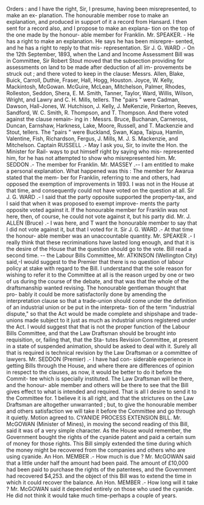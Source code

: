Orders : and I have the right, Sir, I presume, having been misrepresented, to make an ex- planation. The honourable member rose to make an explanation, and produced in support of it a record from Hansard. I then sent for a record also, and I propose to make an explana- tion on the top of the one made by the honour- able member for Franklin. Mr. SPEAKER. - He has a right to make an explanation. He says he has been misrepre- sented, and he has a right to reply to that mis- representation. Sir J. G. WARD .- On the 12th September, 1893, when the Land and Income Assessment Bill was in Committee, Sir Robert Stout moved that the subsection providing for assessments on land to be made after deduction of all im- provements be struck out ; and there voted to keep in the clause: Messrs. Allen, Blake, Buick, Carroll, Duthie, Fraser, Hall, Hogg, Houston. Joyce, W. Kelly, Mackintosh, McGowan. McGuire, McLean, Mitchelson, Palmer, Rhodes, Rolleston, Seddon, Shera, E. M. Smith, Tanner, Taylor, Ward, Willis, Wilson, Wright, and Lawry and C. H. Mills, tellers. The "pairs " were Cadman, Dawson, Hall-Jones, W. Hutchison, J. Kelly, J. MeKenzie, Pinkerton, Reeves, Sandford, W. C. Smith, R. Thompson, and T. Thompson. And there voted against the clause remain- ing in : Messrs. Bruce, Buchanan, Carneross, Duncan, Earnshaw, Harkness, Lake, Moore, Russell, and T. Mackenzie and Stout, tellers. The "pairs " were Buckland, Swan, Kapa, Taipua, Hamlin, Valentine, Fish, Richardson, Fergus, J. Mills, M. J. S. Mackenzie, and Mitchelson. Captain RUSSELL .- May I ask you, Sir, to invite the Hon. the Minister for Rail- ways to put himself right by saying who mis- represented him, for he has not attempted to show who misrepresented him. Mr. SEDDON .- The member for Franklin. Mr. MASSEY .-- I am entitled to make a personal explanation. What happened was this : The member for Awarua stated that the mem- ber for Franklin, referring to me and others, had opposed the exemption of improvements in 1893. I was not in the House at that time, and consequently could not have voted on the question at all. Sir J. G. WARD .- I said that the party opposite supported the property-tax, and I said that when it was proposed to exempt improve- ments the party opposite voted against it. If the honourable member for Franklin was not here, then, of course, he could not vote against it, but his party did. Mr. J. ALLEN (Bruce) .- I was here, and T want the honourable member to say that I did not vote against it, but that I voted for it. Sir J. G. WARD .- At that time the honour- able member was an unaccountable quantity. Mr. SPEAKER .- I really think that these recriminations have lasted long enough, and that it is the desire of the House that the question should go to the vote. Bill read a second time. -- the Labour Bills Committee, Mr. ATKINSON (Wellington City) said,-I would suggest to the Premier that there is no question of labour policy at stake with regard to the Bill. I understand that the sole reason for wishing to refer it to the Committee at all is the reason urged by one or two of us during the course of the debate, and that was that the whole of the draftsmanship wanted revising. The honourable gentleman thought that pro- bably it could be more satisfactorily done by amending the interpretation clause so that a trade-union should come under the definition of an industrial union or be put in the interpreta- tion of the term "industrial dispute," so that the Act would be made complete and shipshape and trade-unions made subject to it just as much as industrial unions registered under the Act. I would suggest that that is not the proper function of the Labour Bills Committee, and that the Law Draftsman should be brought into requisition, or, failing that, that the Sta- tutes Revision Committee, at present in a state of suspended animation, should be asked to deal with it. Surely all that is required is technical revision by the Law Draftsman or a committee of lawyers. Mr. SEDDON (Premier) .- I have had con- siderable experience in getting Bills through the House, and where there are differences of opinion in respect to the clauses, as now, it would be better to do it before the Commit- tee which is specially instituted. The Law Draftsman will be there, and the honour- able member and others will be there to see that the Bill gives effect to what is intended and required. That is all I desire to send it to the Committee for. 1 believe it is all right, and that the strictures on the Law Draftsman are altogether unwarranted ; but, to give the honourable member and others satisfaction we will take it before the Committee and go through it quietly. Motion agreed to. CYANIDE PROCESS EXTENSION BILL. Mr. McGOWAN (Minister of Mines), in moving the second reading of this Bill, said it was of a very simple character. As the House would remember, the Government bought the rights of the cyanide patent and paid a certain sum of money for those rights. This Bill simply extended the time during which the money might be recovered from the companies and others who are using cyanide. An Hon. MEMBER .- How much is due ? Mr. McGOWAN said that a little under half the amount had been paid. The amount of £10,000 had been paid to purchase the rights of the patentees, and the Government had recovered $4,253. and the object of this Bill was to extend the time in which it could recover the balance. An Hon. MEMBER .- How long will it take ? Mr. McGOWAN said it depended entirely on those who used the cyanide. He did not think it would take much time-perhaps a couple of years. 